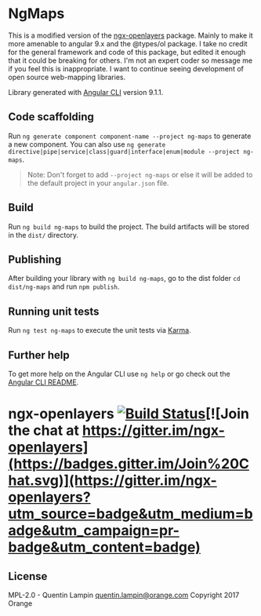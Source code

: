 # NgMaps

This is a modified version of the [ngx-openlayers](https://github.com/quentin-ol/ngx-openlayers) package. Mainly to make it more amenable to angular 9.x and the @types/ol package. I take no credit for the general framework and code of this package, but edited it enough that it could be breaking for others. I'm not an expert coder so message me if you feel this is inappropriate. I want to continue seeing development of open source web-mapping libraries.

Library generated with [Angular CLI](https://github.com/angular/angular-cli) version 9.1.1.

## Code scaffolding

Run `ng generate component component-name --project ng-maps` to generate a new component. You can also use `ng generate directive|pipe|service|class|guard|interface|enum|module --project ng-maps`.
> Note: Don't forget to add `--project ng-maps` or else it will be added to the default project in your `angular.json` file. 

## Build

Run `ng build ng-maps` to build the project. The build artifacts will be stored in the `dist/` directory.

## Publishing

After building your library with `ng build ng-maps`, go to the dist folder `cd dist/ng-maps` and run `npm publish`.

## Running unit tests

Run `ng test ng-maps` to execute the unit tests via [Karma](https://karma-runner.github.io).

## Further help

To get more help on the Angular CLI use `ng help` or go check out the [Angular CLI README](https://github.com/angular/angular-cli/blob/master/README.md).


# ngx-openlayers [![Build Status](https://travis-ci.org/quentin-ol/ngx-openlayers.svg?branch=master)](https://travis-ci.org/quentin-ol/ngx-openlayers)[![Join the chat at https://gitter.im/ngx-openlayers](https://badges.gitter.im/Join%20Chat.svg)](https://gitter.im/ngx-openlayers?utm_source=badge&utm_medium=badge&utm_campaign=pr-badge&utm_content=badge)

## License

MPL-2.0 - Quentin Lampin <quentin.lampin@orange.com> Copyright 2017 Orange
